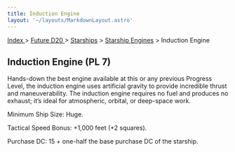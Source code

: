 ```yaml
---
title: Induction Engine
layout: '~/layouts/MarkdownLayout.astro'
---
```


[ Index ](/) > [ Future D20 ](/future.d20.srd) > [Starships](/future.d20.srd/starships) > [Starship Engines](/future.d20.srd/starships/starship.engines) > Induction Engine

## Induction Engine (PL 7)

Hands-down the best engine available at this or any previous Progress Level,
the induction engine uses artificial gravity to provide incredible thrust and
maneuverability. The induction engine requires no fuel and produces no
exhaust; it’s ideal for atmospheric, orbital, or deep-space work.

Minimum Ship Size: Huge.

Tactical Speed Bonus: +1,000 feet (+2 squares).

Purchase DC: 15 + one-half the base purchase DC of the starship.

